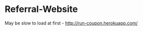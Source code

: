 # Referral-Website
May be slow to load at first - http://run-coupon.herokuapp.com/

<script type="text/javascript" src="https://cdnjs.buymeacoffee.com/1.0.0/button.prod.min.js" data-name="bmc-button" data-slug="anant016" data-color="#FF5F5F" data-emoji=""  data-font="Cookie" data-text="Buy me a coffee" data-outline-color="#000" data-font-color="#fff" data-coffee-color="#fd0" ></script>
